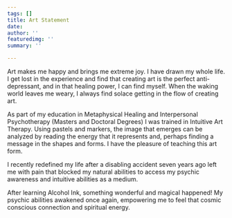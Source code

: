 ```yaml
---
tags: []
title: Art Statement
date: 
author: ''
featuredimg: ''
summary: ''

---
```

Art makes me happy and brings me extreme joy. I have drawn my whole life. I get lost in the experience and find that creating art is the perfect anti-depressant, and in that healing power, I can find myself. When the waking world leaves me weary, I always find solace getting in the flow of creating art.

As part of my education in Metaphysical Healing and Interpersonal Psychotherapy (Masters and Doctoral Degrees) I was trained in Intuitive Art Therapy. Using pastels and markers, the image that emerges can be analyzed by reading the energy that it represents and, perhaps finding a message in the shapes and forms. I have the pleasure of teaching this art form.

I recently redefined my life after a disabling accident seven years ago left me with pain that blocked my natural abilities to access my psychic awareness and intuitive abilities as a medium.

After learning Alcohol Ink, something wonderful and magical happened! My psychic abilities awakened once again, empowering me to feel that cosmic conscious connection and spiritual energy.